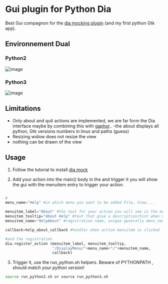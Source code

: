 # Gui plugin for Python Dia 

Best Gui compagnon for the [dia mocking plugin](https://github.com/sosie-js/python-dia-mock-plugin) (and my first python Gtk app).

## Environnement Dual 

### Python2

![image](https://user-images.githubusercontent.com/70700670/144469324-1a5d414d-706b-4eb8-a0f5-3d48994e5497.png)

### Python3

![image](https://user-images.githubusercontent.com/70700670/144469714-509d10f1-25e7-4093-8497-a17071ba8e31.png)


## Limitations

- Only about and quit actions are implemented, we are far form the Dia interface
maybe by combining this with [gaphor](https://github.com/gaphor)..
-the about displays all python, Gtk versions numbers in linux and paths (guess)
- Resizing widow does not resize the view
- nothing can be drawn of the view

## Usage 

1. Follow the tutorial  to install [dia mock](https://sosie-js.github.io/python-dia/mock/)


2. Add your action into the main() body in the 
 and trigger it you will show the gui with the menuitem entry to trigger your action.

```python

#
menu_name="Help" #in which menu you want to be added File, View,...

menuitem_label="About" #the text for your action you will see in the menu
menuitem_tooltip="About Help" #text that give a description/hint when mouse is over (does not show in menu)
menuitem_name="HelpAbout" #registration name, unique generally menu_name+menuitem_label

callback=help_about_callback #handler when action menuitem is clicked

#and the registration
dia.register_action (menuitem_label, menuitem_tooltip, 
                     "/DisplayMenu/"+menu_name+"/"+menuitem_name, 
                     callback)

```

3. Trigger it, use the run_python.sh helpers. Beware of PYTHONPATH , should *match your python version*!


```bash
source run_python2.sh or source run_python3.sh 
```


